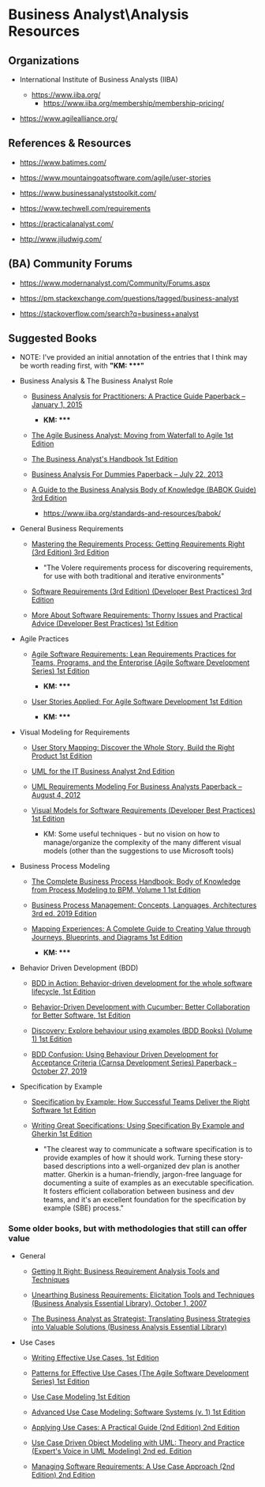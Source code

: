 
# Business Analyst\Analysis Resources 

## Organizations
- International Institute of Business Analysts (IIBA)
  + https://www.iiba.org/
    * https://www.iiba.org/membership/membership-pricing/

- https://www.agilealliance.org/


## References & Resources
- https://www.batimes.com/

- https://www.mountaingoatsoftware.com/agile/user-stories

- https://www.businessanalyststoolkit.com/

- https://www.techwell.com/requirements

- https://practicalanalyst.com/

- http://www.jiludwig.com/



## (BA) Community Forums
- https://www.modernanalyst.com/Community/Forums.aspx

- https://pm.stackexchange.com/questions/tagged/business-analyst

- https://stackoverflow.com/search?q=business+analyst


## Suggested Books
- NOTE: I've provided an initial annotation of the entries that I think may be worth reading first, with __"KM: ***"__

- Business Analysis & The Business Analyst Role

  + [Business Analysis for Practitioners: A Practice Guide Paperback – January 1, 2015](https://www.amazon.com/Business-Analysis-Practitioners-Practice-Guide/dp/1628250690/)
	* __KM: ***__

  + [The Agile Business Analyst: Moving from Waterfall to Agile 1st Edition](https://www.amazon.com/Agile-Business-Analyst-Moving-Waterfall/dp/0692481850/)
  
  + [The Business Analyst's Handbook 1st Edition](https://www.amazon.com/Business-Analysts-Handbook-Howard-Podeswa/dp/1598635654/)

  + [Business Analysis For Dummies Paperback – July 22, 2013](https://www.amazon.com/Business-Analysis-Dummies-Kupe-Kupersmith/dp/1118510585/)

  + [A Guide to the Business Analysis Body of Knowledge (BABOK Guide) 3rd Edition](https://www.amazon.com/Guide-Business-Analysis-Knowledge-BABOK/dp/1927584027/)
    * https://www.iiba.org/standards-and-resources/babok/

 
- General Business Requirements
  + [Mastering the Requirements Process: Getting Requirements Right (3rd Edition) 3rd Edition](https://www.amazon.com/Mastering-Requirements-Process-Getting-Right/dp/0321815742/)
    * "The Volere requirements process for discovering requirements, for use with both traditional and iterative environments"

  + [Software Requirements (3rd Edition) (Developer Best Practices) 3rd Edition](https://www.amazon.com/Software-Requirements-Developer-Best-Practices/dp/0735679665/)

  + [More About Software Requirements: Thorny Issues and Practical Advice (Developer Best Practices) 1st Edition](https://www.amazon.com/More-About-Software-Requirements-Practical/dp/0735622671/)


- Agile Practices
  + [Agile Software Requirements: Lean Requirements Practices for Teams, Programs, and the Enterprise (Agile Software Development Series) 1st Edition](https://www.amazon.com/Agile-Software-Requirements-Enterprise-Development/dp/0321635841)
	* __KM: ***__

  + [User Stories Applied: For Agile Software Development 1st Edition](https://www.amazon.com/User-Stories-Applied-Software-Development/dp/0321205685/)
	* __KM: ***__

- Visual Modeling for Requirements
  + [User Story Mapping: Discover the Whole Story, Build the Right Product 1st Edition](https://www.amazon.com/User-Story-Mapping-Discover-Product/dp/1491904909)

  + [UML for the IT Business Analyst 2nd Edition](https://www.amazon.com/gp/product/1598638688/)
  
  + [UML Requirements Modeling For Business Analysts Paperback – August 4, 2012](https://www.amazon.com/UML-Requirements-Modeling-Business-Analysts/dp/193550424X)

  + [Visual Models for Software Requirements (Developer Best Practices) 1st Edition](https://www.amazon.com/Visual-Software-Requirements-Developer-Practices/dp/0735667721/)
    + KM: Some useful techniques - but no vision on how to manage/organize the complexity of the many different visual models (other than the suggestions to use Microsoft tools)


- Business Process Modeling
  + [The Complete Business Process Handbook: Body of Knowledge from Process Modeling to BPM, Volume 1 1st Edition](https://www.amazon.com/Complete-Business-Process-Handbook-Knowledge/dp/0127999590/)

  + [Business Process Management: Concepts, Languages, Architectures 3rd ed. 2019 Edition](https://www.amazon.com/Business-Process-Management-Languages-Architectures/dp/3662594315/)
  
  + [Mapping Experiences: A Complete Guide to Creating Value through Journeys, Blueprints, and Diagrams 1st Edition](https://www.amazon.com/Mapping-Experiences-Complete-Creating-Blueprints/dp/1491923539/)
	* __KM: ***__

- Behavior Driven Development (BDD)
  + [BDD in Action: Behavior-driven development for the whole software lifecycle, 1st Edition](https://www.amazon.com/BDD-Action-Behavior-driven-development-lifecycle/dp/161729165X)

  + [Behavior-Driven Development with Cucumber: Better Collaboration for Better Software, 1st Edition](https://www.amazon.com/Behavior-Driven-Development-Cucumber-Specification-Example/dp/0321772636)
  
  + [Discovery: Explore behaviour using examples (BDD Books) (Volume 1) 1st Edition](https://www.amazon.com/Discovery-Explore-behaviour-using-examples/dp/1983591254)

  + [BDD Confusion: Using Behaviour Driven Development for Acceptance Criteria (Carnsa Development Series) Paperback – October 27, 2019](https://www.amazon.com/BDD-Confusion-Behaviour-Development-Acceptance/dp/1700351540/)

- Specification by Example
  + [Specification by Example: How Successful Teams Deliver the Right Software 1st Edition](https://www.amazon.com/Specification-Example-Successful-Deliver-Software/dp/1617290084/)

  + [Writing Great Specifications: Using Specification By Example and Gherkin 1st Edition](https://www.amazon.com/Writing-Great-Specifications-Specification-Example/dp/1617294101/)
    * "The clearest way to communicate a software specification is to provide examples of how it should work. Turning these story-based descriptions into a well-organized dev plan is another matter. Gherkin is a human-friendly, jargon-free language for documenting a suite of examples as an executable specification. It fosters efficient collaboration between business and dev teams, and it's an excellent foundation for the specification by example (SBE) process."


### Some older books, but with methodologies that still can offer value
- General 
  + [Getting It Right: Business Requirement Analysis Tools and Techniques](https://www.amazon.com/Getting-Right-Business-Requirement-Techniques/dp/1567262112/)

  + [Unearthing Business Requirements: Elicitation Tools and Techniques (Business Analysis Essential Library), October 1, 2007](https://www.amazon.com/Unearthing-Business-Requirements-Elicitation-Techniques/dp/1567262104)

  + [The Business Analyst as Strategist: Translating Business Strategies into Valuable Solutions (Business Analysis Essential Library)](https://www.amazon.com/Business-Analyst-Strategist-Translating-Strategies/dp/1567262090/)

- Use Cases 
  + [Writing Effective Use Cases, 1st Edition](https://www.amazon.com/Writing-Effective-Cases-Alistair-Cockburn/dp/0201702258/)

  + [Patterns for Effective Use Cases (The Agile Software Development Series) 1st Edition](https://www.amazon.com/Patterns-Effective-Cases-Software-Development/dp/0201721848/)

  + [Use Case Modeling 1st Edition](https://www.amazon.com/Use-Case-Modeling-Kurt-Bittner/dp/0201709139/)

  + [Advanced Use Case Modeling: Software Systems (v. 1) 1st Edition](https://www.amazon.com/Advanced-Use-Case-Modeling-Software/dp/0201615924)

  + [Applying Use Cases: A Practical Guide (2nd Edition) 2nd Edition](https://www.amazon.com/Applying-Use-Cases-Practical-Guide/dp/0201708531/)

  + [Use Case Driven Object Modeling with UML: Theory and Practice (Expert's Voice in UML Modeling) 2nd ed. Edition](https://www.amazon.com/Use-Case-Driven-Object-Modeling/dp/1430243058/)

  + [Managing Software Requirements: A Use Case Approach (2nd Edition) 2nd Edition](https://www.amazon.com/Managing-Software-Requirements-Case-Approach/dp/032112247X/)
 
